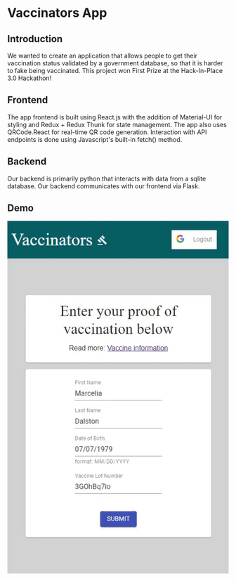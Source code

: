# Vaccinators App
## Introduction
We wanted to create an application that allows people to get their vaccination status validated by a government database, so that it is harder to fake being vaccinated. This project won First Prize at the Hack-In-Place 3.0 Hackathon!

## Frontend
The app frontend is built using React.js with the addition of Material-UI for styling and Redux + Redux Thunk for state management. The app also uses QRCode.React for real-time QR code generation. Interaction with API endpoints is done using Javascript's built-in fetch() method. 

## Backend
Our backend is primarily python that interacts with data from a sqlite database. Our backend communicates with our frontend via Flask.

## Demo
![alt text](https://github.com/jbrooks0624/vaccinators-app/blob/master/frontend/public/demo.gif)


